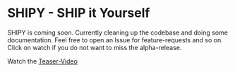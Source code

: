 # SHIPY - SHIP it Yourself

SHIPY is coming soon. Currently cleaning up the codebase and doing some documentation. Feel free to open an Issue for feature-requests and so on. Click on watch if you do not want to miss the alpha-release.

Watch the [Teaser-Video](https://www.youtube.com/watch?v=XgGvy9fV8PQ)
